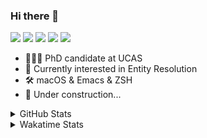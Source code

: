 ### Hi there 👋

[![](https://img.shields.io/badge/-Email-325180?logo=maildotru&logoColor=white&style=flat-square)](mailto:hi@wang.tianshu.me)
[![](https://img.shields.io/badge/-GitHub-black?logo=GitHub&style=flat-square)](https://github.com/tshu-w)
[![](https://img.shields.io/badge/-Telegram-26a5e4?labelColor=fafafa&logo=telegram&style=flat-square)](https://t.me/tshu_w) 
[![](https://img.shields.io/badge/-Twitter-1da1f2?logo=Twitter&logoColor=white&style=flat-square)](https://twitter.com/tshu_w)
[![](https://komarev.com/ghpvc/?username=tshu-w&color=blueviolet&style=flat-square)]()



- 🧑🏻‍🎓 PhD candidate at UCAS
- 🔭 Currently interested in Entity Resolution
- 🛠 macOS & Emacs & ZSH
- 🚧 Under construction...

<details>

<summary>GitHub Stats</summary>

![Tianshu's GitHub stats](https://github-readme-stats.vercel.app/api?username=tshu-w&show_icons=true&theme=buefy&count_private=true)
  
</details>


<details>
  <summary>Wakatime Stats</summary>

  Currently, files accessed by tramp cannot be tracked by wakatime, see https://github.com/wakatime/wakatime-mode/issues/27
  <br>
  
<!--START_SECTION:waka-->
![Code Time](http://img.shields.io/badge/Code%20Time-0%20secs-blue)

**I'm an Early 🐤** 

```text
🌞 Morning    53 commits     ███░░░░░░░░░░░░░░░░░░░░░░   14.32% 
🌆 Daytime    164 commits    ███████████░░░░░░░░░░░░░░   44.32% 
🌃 Evening    149 commits    ██████████░░░░░░░░░░░░░░░   40.27% 
🌙 Night      4 commits      ░░░░░░░░░░░░░░░░░░░░░░░░░   1.08%

```
📅 **I'm Most Productive on Monday** 

```text
Monday       82 commits     █████░░░░░░░░░░░░░░░░░░░░   22.16% 
Tuesday      55 commits     ███░░░░░░░░░░░░░░░░░░░░░░   14.86% 
Wednesday    52 commits     ███░░░░░░░░░░░░░░░░░░░░░░   14.05% 
Thursday     44 commits     ███░░░░░░░░░░░░░░░░░░░░░░   11.89% 
Friday       43 commits     ███░░░░░░░░░░░░░░░░░░░░░░   11.62% 
Saturday     56 commits     ███░░░░░░░░░░░░░░░░░░░░░░   15.14% 
Sunday       38 commits     ██░░░░░░░░░░░░░░░░░░░░░░░   10.27%

```


📊 **This Week I Spent My Time On** 

```text
💬 Programming Languages: 
sh                       5 hrs 14 mins       ██████████░░░░░░░░░░░░░░░   39.74% 
Org                      4 hrs 18 mins       ████████░░░░░░░░░░░░░░░░░   32.66% 
Emacs Lisp               2 hrs 41 mins       █████░░░░░░░░░░░░░░░░░░░░   20.4% 
Other                    33 mins             █░░░░░░░░░░░░░░░░░░░░░░░░   4.27% 
Python                   21 mins             ░░░░░░░░░░░░░░░░░░░░░░░░░   2.74%

🔥 Editors: 
Emacs                    7 hrs 57 mins       ███████████████░░░░░░░░░░   60.26% 
Zsh                      5 hrs 14 mins       ██████████░░░░░░░░░░░░░░░   39.74%

🐱‍💻 Projects: 
Terminal                 5 hrs 2 mins        █████████░░░░░░░░░░░░░░░░   38.23% 
Unknown Project          4 hrs 43 mins       █████████░░░░░░░░░░░░░░░░   35.73% 
emacs                    2 hrs 40 mins       █████░░░░░░░░░░░░░░░░░░░░   20.26% 
dotfiles                 31 mins             █░░░░░░░░░░░░░░░░░░░░░░░░   4.0% 
lightning-template       7 mins              ░░░░░░░░░░░░░░░░░░░░░░░░░   0.96%

💻 Operating System: 
Mac                      13 hrs 12 mins      █████████████████████████   100.0%

```

**I Mostly Code in Python** 

```text
Python                   9 repos             ██████████░░░░░░░░░░░░░░░   42.86% 
HTML                     2 repos             ██░░░░░░░░░░░░░░░░░░░░░░░   9.52% 
Emacs Lisp               2 repos             ██░░░░░░░░░░░░░░░░░░░░░░░   9.52% 
JavaScript               2 repos             ██░░░░░░░░░░░░░░░░░░░░░░░   9.52% 
TeX                      2 repos             ██░░░░░░░░░░░░░░░░░░░░░░░   9.52%

```



 Last Updated on 06/06/2022 08:06:17 UTC
<!--END_SECTION:waka-->
</details>
